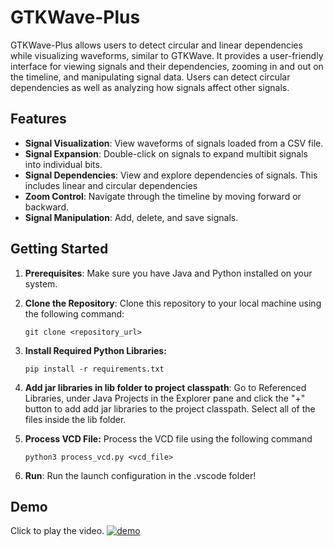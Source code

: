# GTKWave-Plus

GTKWave-Plus allows users to detect circular and linear dependencies while visualizing waveforms, similar to GTKWave. It provides a user-friendly interface for viewing signals and their dependencies, zooming in and out on the timeline, and manipulating signal data. Users can detect circular dependencies as well as analyzing how signals affect other signals.

## Features
- **Signal Visualization**: View waveforms of signals loaded from a CSV file.
- **Signal Expansion**: Double-click on signals to expand multibit signals into individual bits.
- **Signal Dependencies**: View and explore dependencies of signals. This includes linear and circular dependencies
- **Zoom Control**: Navigate through the timeline by moving forward or backward.
- **Signal Manipulation**: Add, delete, and save signals.

## Getting Started

1. **Prerequisites**: Make sure you have Java and Python installed on your system.
   
2. **Clone the Repository**: Clone this repository to your local machine using the following command:
    ```
    git clone <repository_url>
    ```
3. **Install Required Python Libraries:**
    ```
    pip install -r requirements.txt
    ```

4. **Add jar libraries in lib folder to project classpath**: Go to Referenced Libraries, under Java Projects in the Explorer pane and click the "+" button to add add jar libraries to the project classpath. Select all of the files inside the lib folder.

5. **Process VCD File:** Process the VCD file using the following command
    ``` 
    python3 process_vcd.py <vcd_file>
    ```

6. **Run**: Run the launch configuration in the .vscode folder!


## Demo

Click to play the video.
[![demo](https://img.youtube.com/vi/7KfJ9n2TlhA/0.jpg)](https://www.youtube.com/watch?v=7KfJ9n2TlhA)
